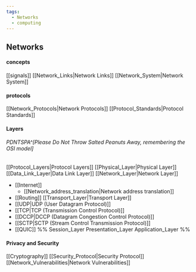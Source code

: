```yaml
---
tags:
  - Networks
  - computing
---
```

## Networks

#### concepts
[[signals]]
[[Network_Links|Network Links]]
[[Network_System|Network System]]
#### protocols
[[Network_Protocols|Network Protocols]]
[[Protocol_Standards|Protocol Standards]]
#### Layers
###### PDNTSPA^[Please Do Not Throw Salted Peanuts Away, remembering the OSI model]
[[Protocol_Layers|Protocol Layers]]
[[Physical_Layer|Physical Layer]]
[[Data_Link_Layer|Data Link Layer]]
[[Network_Layer|Network Layer]]
- [[Internet]]
	- [[Network_address_translation|Network address translation]]
- [[Routing]]
[[Transport_Layer|Transport Layer]]
- [[UDP|UDP (User Datagram Protocol)]]
- [[TCP|TCP (Transmission Control Protocol)]]
- [[DCCP|DCCP (Datagram Congestion Control Protocol)]]
- [[SCTP|SCTP (Stream Control Transmission Protocol)]]
- [[QUIC]]
%% Session_Layer
Presentation_Layer
Application_Layer %%

#### Privacy and Security
[[Cryptography]]
[[Security_Protocol|Security Protocol]]
[[Network_Vulnerabilities|Network Vulnerabilities]]